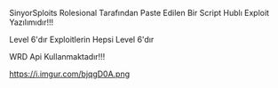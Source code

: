 SinyorSploits Rolesional Tarafından Paste Edilen Bir Script Hublı Exploit Yazılımıdır!!!

Level 6'dır Exploitlerin Hepsi Level 6'dır

WRD Api Kullanmaktadır!!!

https://i.imgur.com/bjqgD0A.png
